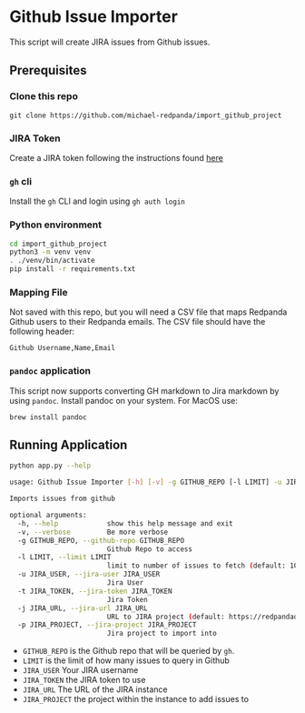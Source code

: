 # Github Issue Importer

This script will create JIRA issues from Github issues.

## Prerequisites

### Clone this repo

```commandline
git clone https://github.com/michael-redpanda/import_github_project
```

### JIRA Token

Create a JIRA token following the instructions
found [here](https://support.atlassian.com/atlassian-account/docs/manage-api-tokens-for-your-atlassian-account/)

### `gh` cli

Install the `gh` CLI and login using `gh auth login`

### Python environment

```bash
cd import_github_project
python3 -m venv venv
. ./venv/bin/activate
pip install -r requirements.txt
```

### Mapping File

Not saved with this repo, but you will need a CSV file that maps
Redpanda Github users to their Redpanda emails. The CSV file
should have the following header:

```csv
Github Username,Name,Email
```

### `pandoc` application

This script now supports converting GH markdown to Jira markdown by
using `pandoc`. Install pandoc on your system. For MacOS use:

```commandline
brew install pandoc
```

## Running Application

```bash
python app.py --help

usage: Github Issue Importer [-h] [-v] -g GITHUB_REPO [-l LIMIT] -u JIRA_USER -t JIRA_TOKEN [-j JIRA_URL] -p JIRA_PROJECT

Imports issues from github

optional arguments:
  -h, --help            show this help message and exit
  -v, --verbose         Be more verbose
  -g GITHUB_REPO, --github-repo GITHUB_REPO
                        Github Repo to access
  -l LIMIT, --limit LIMIT
                        limit to number of issues to fetch (default: 100000)
  -u JIRA_USER, --jira-user JIRA_USER
                        Jira User
  -t JIRA_TOKEN, --jira-token JIRA_TOKEN
                        Jira Token
  -j JIRA_URL, --jira-url JIRA_URL
                        URL to JIRA project (default: https://redpandadata.atlassian.net
  -p JIRA_PROJECT, --jira-project JIRA_PROJECT
                        Jira project to import into
```

* `GITHUB_REPO` is the Github repo that will be queried by `gh`.
* `LIMIT` is the limit of how many issues to query in Github
* `JIRA_USER` Your JIRA username
* `JIRA_TOKEN` the JIRA token to use
* `JIRA_URL` The URL of the JIRA instance
* `JIRA_PROJECT` the project within the instance to add issues to

